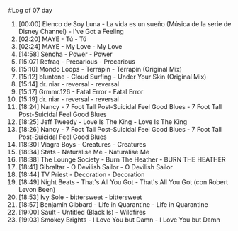 #Log of 07 day

1. [00:00] Elenco de Soy Luna - La vida es un sueño (Música de la serie de Disney Channel) - I've Got a Feeling
1. [02:20] MAYE - Tú - Tú
1. [02:24] MAYE - My Love - My Love
1. [14:58] Sencha - Power - Power
1. [15:07] Refraq - Precarious - Precarious
1. [15:10] Mondo Loops - Terrapin - Terrapin (Original Mix)
1. [15:12] bluntone - Cloud Surfing - Under Your Skin (Original Mix)
1. [15:14] dr. niar - reversal - reversal
1. [15:17] Grmmr.126 - Fatal Error - Fatal Error
1. [15:19] dr. niar - reversal - reversal
1. [18:24] Nancy - 7 Foot Tall Post-Suicidal Feel Good Blues - 7 Foot Tall Post-Suicidal Feel Good Blues
1. [18:25] Jeff Tweedy - Love Is The King - Love Is The King
1. [18:26] Nancy - 7 Foot Tall Post-Suicidal Feel Good Blues - 7 Foot Tall Post-Suicidal Feel Good Blues
1. [18:30] Viagra Boys - Creatures - Creatures
1. [18:34] Stats - Naturalise Me - Naturalise Me
1. [18:38] The Lounge Society - Burn The Heather - BURN THE HEATHER
1. [18:41] Gibraltar - O Devilish Sailor - O Devilish Sailor
1. [18:44] TV Priest - Decoration - Decoration
1. [18:49] Night Beats - That's All You Got - That's All You Got (con Robert Levon Been)
1. [18:53] Ivy Sole - bittersweet - bittersweet
1. [18:57] Benjamin Gibbard - Life in Quarantine - Life in Quarantine
1. [19:00] Sault - Untitled (Black Is) - Wildfires
1. [19:03] Smokey Brights - I Love You but Damn - I Love You but Damn
